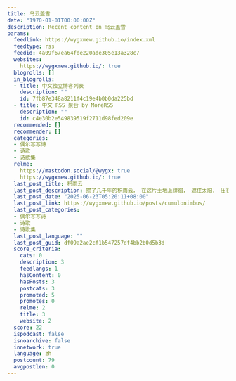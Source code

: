 ```yaml
---
title: 乌云盖雪
date: "1970-01-01T00:00:00Z"
description: Recent content on 乌云盖雪
params:
  feedlink: https://wygxmew.github.io/index.xml
  feedtype: rss
  feedid: 4a09f67ea64fde220ade305e13a328c7
  websites:
    https://wygxmew.github.io/: true
  blogrolls: []
  in_blogrolls:
  - title: 中文独立博客列表
    description: ""
    id: 7fb87e348a8211f4c19e4b0b0da225bd
  - title: 中文 RSS 聚合 by MoreRSS
    description: ""
    id: c4e30b2e549839519f2711d98fed209e
  recommended: []
  recommender: []
  categories:
  - 偶尔写写诗
  - 诗歌
  - 诗歌集
  relme:
    https://mastodon.social/@wygx: true
    https://wygxmew.github.io/: true
  last_post_title: 积雨云
  last_post_description: 攒了几千年的积雨云， 在这片土地上徘徊， 遮住太阳， 压在人们的心头， 压在君王的头顶， 在这片土地上徘徊。 总有一天会化作雨，
  last_post_date: "2025-06-23T05:20:11+08:00"
  last_post_link: https://wygxmew.github.io/posts/cumulonimbus/
  last_post_categories:
  - 偶尔写写诗
  - 诗歌
  - 诗歌集
  last_post_language: ""
  last_post_guid: df09a2ae2cf1b547257df4bb2b0d5b3d
  score_criteria:
    cats: 0
    description: 3
    feedlangs: 1
    hasContent: 0
    hasPosts: 3
    postcats: 3
    promoted: 5
    promotes: 0
    relme: 2
    title: 3
    website: 2
  score: 22
  ispodcast: false
  isnoarchive: false
  innetwork: true
  language: zh
  postcount: 79
  avgpostlen: 0
---
```

